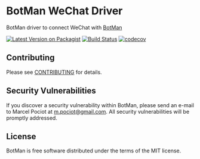 # BotMan WeChat Driver

BotMan driver to connect WeChat with [BotMan](https://github.com/botman/botman)

[![Latest Version on Packagist](https://img.shields.io/packagist/v/botman/driver-wechat.svg?style=flat-square)](https://packagist.org/packages/botman/driver-wechat)
[![Build Status](https://travis-ci.org/botman/driver-wechat.svg?branch=master)](https://travis-ci.org/botman/driver-wechat)
[![codecov](https://codecov.io/gh/botman/driver-wechat/branch/master/graph/badge.svg)](https://codecov.io/gh/botman/driver-wechat)

## Contributing

Please see [CONTRIBUTING](CONTRIBUTING.md) for details.

## Security Vulnerabilities

If you discover a security vulnerability within BotMan, please send an e-mail to Marcel Pociot at m.pociot@gmail.com. All security vulnerabilities will be promptly addressed.

## License

BotMan is free software distributed under the terms of the MIT license.
 
